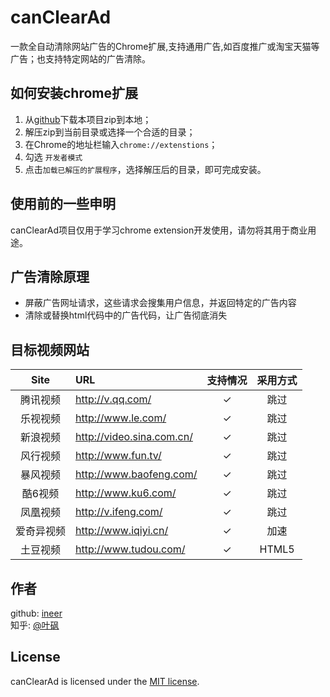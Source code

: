 # canClearAd
一款全自动清除网站广告的Chrome扩展,支持通用广告,如百度推广或淘宝天猫等广告；也支持特定网站的广告清除。

## 如何安装chrome扩展

1. 从[github](https://github.com/ineer/canClearAd)下载本项目zip到本地；
2. 解压zip到当前目录或选择一个合适的目录；
3. 在Chrome的地址栏输入`chrome://extenstions`；
4. 勾选 `开发者模式`
4. 点击`加载已解压的扩展程序`，选择解压后的目录，即可完成安装。

## 使用前的一些申明

canClearAd项目仅用于学习chrome extension开发使用，请勿将其用于商业用途。

## 广告清除原理

- 屏蔽广告网址请求，这些请求会搜集用户信息，并返回特定的广告内容
- 清除或替换html代码中的广告代码，让广告彻底消失

## 目标视频网站

| Site | URL | 支持情况 | 采用方式 |
| :--: | :-- | :-----: | :-----: |
| 腾讯视频 | <http://v.qq.com/> |✓| 跳过 |
| 乐视视频 | <http://www.le.com/> |✓| 跳过 |
| 新浪视频 | <http://video.sina.com.cn/> |✓| 跳过 |
| 风行视频 | <http://www.fun.tv/> |✓| 跳过 |
| 暴风视频 | <http://www.baofeng.com/> |✓| 跳过 |
| 酷6视频 | <http://www.ku6.com/> |✓| 跳过 |
| 凤凰视频 | <http://v.ifeng.com/> |✓| 跳过 |
| 爱奇异视频 | <http://www.iqiyi.cn/> |✓| 加速 |
| 土豆视频 | <http://www.tudou.com/> |✓| HTML5 |

## 作者

github: [ineer](https://github.com/ineer)  
知乎: [@叶砜](http://www.zhihu.com/people/ineer)

## License

canClearAd is licensed under the [MIT license](http://opensource.org/licenses/MIT).

